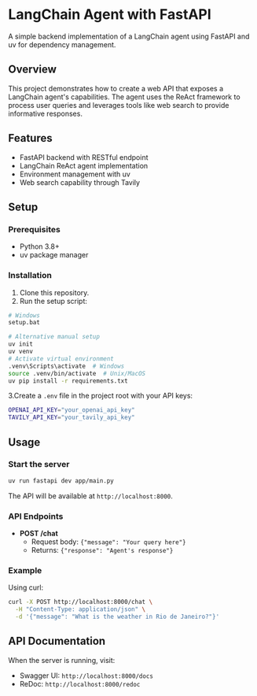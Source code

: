 # LangChain Agent with FastAPI

A simple backend implementation of a LangChain agent using FastAPI and uv for dependency management.

## Overview

This project demonstrates how to create a web API that exposes a LangChain agent's capabilities. The agent uses the ReAct framework to process user queries and leverages tools like web search to provide informative responses.

## Features

- FastAPI backend with RESTful endpoint
- LangChain ReAct agent implementation
- Environment management with uv
- Web search capability through Tavily

## Setup

### Prerequisites

- Python 3.8+
- uv package manager

### Installation

1. Clone this repository.
2. Run the setup script:

```bash
# Windows
setup.bat

# Alternative manual setup
uv init
uv venv
# Activate virtual environment
.venv\Scripts\activate  # Windows
source .venv/bin/activate  # Unix/MacOS
uv pip install -r requirements.txt
```

3.Create a `.env` file in the project root with your API keys:

```bash
OPENAI_API_KEY="your_openai_api_key"
TAVILY_API_KEY="your_tavily_api_key"
```

## Usage

### Start the server

```bash
uv run fastapi dev app/main.py
```

The API will be available at `http://localhost:8000`.

### API Endpoints

- **POST /chat**
  - Request body: `{"message": "Your query here"}`
  - Returns: `{"response": "Agent's response"}`

### Example

Using curl:

```bash
curl -X POST http://localhost:8000/chat \
  -H "Content-Type: application/json" \
  -d '{"message": "What is the weather in Rio de Janeiro?"}'
```

## API Documentation

When the server is running, visit:

- Swagger UI: `http://localhost:8000/docs`
- ReDoc: `http://localhost:8000/redoc`
